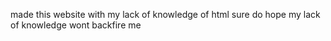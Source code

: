 made this website with my lack of knowledge of html sure do hope my lack of knowledge wont backfire me
